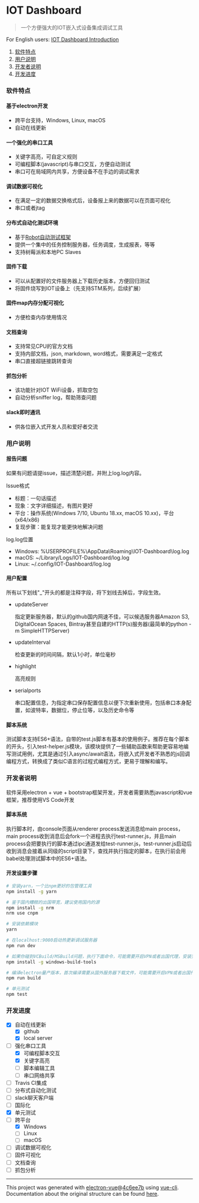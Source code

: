 # IOT Dashboard

> 一个方便强大的IOT嵌入式设备集成调试工具

For English users: [IOT Dashboard Introduction](https://github.com/pansila/IOT-Dashboard/blob/master/README_EN.md)

1. [软件特点](#软件特点)
2. [用户说明](#用户说明)
3. [开发者说明](#开发者说明)
4. [开发进度](#开发进度)

### 软件特点
#### 基于electron开发
* 跨平台支持，Windows, Linux, macOS
* 自动在线更新
#### 一个强化的串口工具
* 关键字高亮，可自定义规则
* 可编程脚本(javascript)与串口交互，方便自动测试
* 串口可在局域网内共享，方便设备不在手边的调试需求
#### 调试数据可视化
* 在满足一定的数据交换格式后，设备报上来的数据可以在页面可视化
* 串口或者jtag
#### 分布式自动化测试环境
* 基于[Robot自动测试框架](http://robotframework.org/)
* 提供一个集中的任务控制服务器，任务调度，生成报表，等等
* 支持树莓派和本地PC Slaves
#### 固件下载
* 可以从配置好的文件服务器上下载历史版本，方便回归测试
* 将固件烧写到IOT设备上（先支持STM系列，后续扩展）
#### 固件map内存分配可视化
* 方便检查内存使用情况
#### 文档查询
* 支持常见CPU的官方文档
* 支持内部文档，json, markdown, word格式，需要满足一定格式
* 串口直接超链接跳转查询
#### 抓包分析
* 该功能针对IOT WiFi设备，抓取空包
* 自动分析sniffer log，帮助筛查问题
#### slack即时通讯
* 供各位嵌入式开发人员和爱好者交流

### 用户说明
#### 报告问题
如果有问题请提issue，描述清楚问题，并附上log.log内容。

Issue格式
* 标题：一句话描述
* 现象：文字详细描述，有图片更好
* 平台：操作系统(Windows 7/10, Ubuntu 18.xx, macOS 10.xx)，平台(x64/x86)
* 复现步骤：能复现才能更快地解决问题

log.log位置
* Windows: %USERPROFILE%\AppData\Roaming\IOT-Dashboard\log.log
* macOS: ~/Library/Logs/IOT-Dashboard/log.log
* Linux: ~/.config/IOT-Dashboard/log.log

#### 用户配置
所有以下划线"_"开头的都是注释字段，将下划线去掉后，字段生效。
* updateServer
  
  指定更新服务器，默认的github国内网速不佳，可以候选服务器Amazon S3, DigitalOcean Spaces, Bintray甚至自建的HTTP(s)服务器(最简单的python -m SimpleHTTPServer)
* updateInterval
  
  检查更新的时间间隔，默认1小时，单位毫秒

* highlight

  高亮规则
* serialports
  
  串口配置信息，为指定串口保存配置信息以便下次重新使用，包括串口本身配置，如波特率，数据位，停止位等，以及历史命令等

#### 脚本系统
测试脚本支持ES6+语法，自带的test.js脚本有基本的使用例子。推荐在每个脚本的开头，引入test-helper.js模块，该模块提供了一些辅助函数来帮助更容易地编写测试用例，尤其是通过引入async/await语法，将嵌入式开发者不熟悉的js回调编程方式，转换成了类似C语言的过程式编程方式，更易于理解和编写。

### 开发者说明
软件采用electron + vue + bootstrap框架开发，开发者需要熟悉javascript和vue框架，推荐使用VS Code开发

#### 脚本系统
执行脚本时，由console页面从renderer process发送消息给main process，main process收到消息后会fork一个进程去执行test-runner.js，并且main process会把要执行的脚本通过ipc通道发给test-runner.js，test-runner.js启动后收到消息会接着从同级的script目录下，查找并执行指定的脚本，在执行前会用babel处理测试脚本中的ES6+语法。

#### 开发设置步骤

``` bash
# 安装yarn，一个比npm更好的包管理工具
npm install -g yarn

# 鉴于国内糟糕的出国带宽，建议使用国内的源
npm install -g nrm
nrm use cnpm

# 安装依赖模块
yarn

# 在localhost:9080启动热更新调试服务器
npm run dev

# 如果你碰到VCBuild/MSBuild问题，执行下面命令，可能需要开启VPN或者出国代理，安装完可能要重启电脑
npm install -g windows-build-tools

# 编译electron量产版本，首次编译需要从国外服务器下载文件，可能需要开启VPN或者出国代理
npm run build

# 单元测试
npm test
```

### 开发进度
- [x] 自动在线更新
  - [x] github
  - [x] local server
- [ ] 强化串口工具
  - [x] 可编程脚本交互
  - [x] 关键字高亮
  - [ ] 脚本编辑工具
  - [ ] 串口网络共享
- [ ] Travis CI集成
- [ ] 分布式自动化测试
- [ ] slack聊天客户端
- [ ] 国际化
- [x] 单元测试
- [ ] 跨平台
  - [x] Windows
  - [ ] Linux
  - [ ] macOS
- [ ] 调试数据可视化
- [ ] 固件可视化
- [ ] 文档查询
- [ ] 抓包分析

---

This project was generated with [electron-vue](https://github.com/SimulatedGREG/electron-vue)@[4c6ee7b](https://github.com/SimulatedGREG/electron-vue/tree/4c6ee7bf4f9b4aa647a22ec1c1ca29c2e59c3645) using [vue-cli](https://github.com/vuejs/vue-cli). Documentation about the original structure can be found [here](https://simulatedgreg.gitbooks.io/electron-vue/content/index.html).

